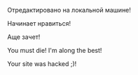 Отредактировано на локальной машине!

Начинает нравиться!

Аще зачет!

You must die! I'm along the best!

Your site was hacked ;)!
